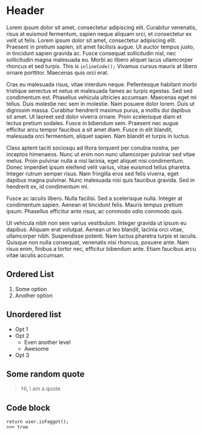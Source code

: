 # Header

Lorem ipsum dolor sit amet, consectetur adipiscing elit. Curabitur venenatis, risus at euismod fermentum, sapien neque aliquam orci, et consectetur ex velit ut felis. Lorem ipsum dolor sit amet, consectetur adipiscing elit. Praesent in pretium sapien, sit amet facilisis augue. Ut auctor tempus justo, in tincidunt sapien gravida ac. Fusce consequat sollicitudin nisl, nec sollicitudin magna malesuada eu. Morbi ac libero aliquet lacus ullamcorper rhoncus et sed turpis. This is `inlineCode();` Vivamus cursus mauris at libero ornare porttitor. Maecenas quis orci erat.

Cras eu malesuada risus, vitae interdum neque. Pellentesque habitant morbi tristique senectus et netus et malesuada fames ac turpis egestas. Sed sed condimentum est. Phasellus vehicula ultricies accumsan. Maecenas eget mi tellus. Duis molestie nec sem in molestie. Nam posuere dolor lorem. Duis ut dignissim massa. Curabitur hendrerit maximus purus, a mollis dui dapibus sit amet. Ut laoreet sed dolor viverra ornare. Proin scelerisque diam et lectus pretium sodales. Fusce in bibendum sem. Praesent nec augue efficitur arcu tempor faucibus a sit amet diam. Fusce in elit blandit, malesuada orci fermentum, aliquet sapien. Nam blandit et turpis in luctus.

Class aptent taciti sociosqu ad litora torquent per conubia nostra, per inceptos himenaeos. Nunc ut enim non nunc ullamcorper pulvinar sed vitae metus. Proin pulvinar nulla a nisl lacinia, eget aliquet nisi condimentum. Donec imperdiet ipsum eleifend velit varius, vitae euismod tellus pharetra. Integer rutrum semper risus. Nam fringilla eros sed felis viverra, eget dapibus magna pulvinar. Nunc malesuada nisi quis faucibus gravida. Sed in hendrerit ex, id condimentum mi.

Fusce ac iaculis libero. Nulla facilisi. Sed a scelerisque nulla. Integer at condimentum sapien. Aenean et tincidunt felis. Mauris tempus pretium ipsum. Phasellus efficitur ante risus, ac commodo odio commodo quis.

Ut vehicula nibh non sem varius vestibulum. Integer gravida ut ipsum eu dapibus. Aliquam erat volutpat. Aenean ut leo blandit, lacinia orci vitae, ullamcorper nibh. Suspendisse potenti. Nam luctus pharetra turpis et iaculis. Quisque non nulla consequat, venenatis nisi rhoncus, posuere ante. Nam risus enim, finibus a tortor nec, efficitur bibendum ante. Etiam faucibus arcu vitae iaculis accumsan.

## Ordered List

1.   Some option
2.   Another option

## Unordered list

* Opt 1
* Opt 2
  * Even another level
  * Awesome
* Opt 3

## Some random quote

> Hi, i am a quote

## Code block

    return user.isFaggot();
    >>> true